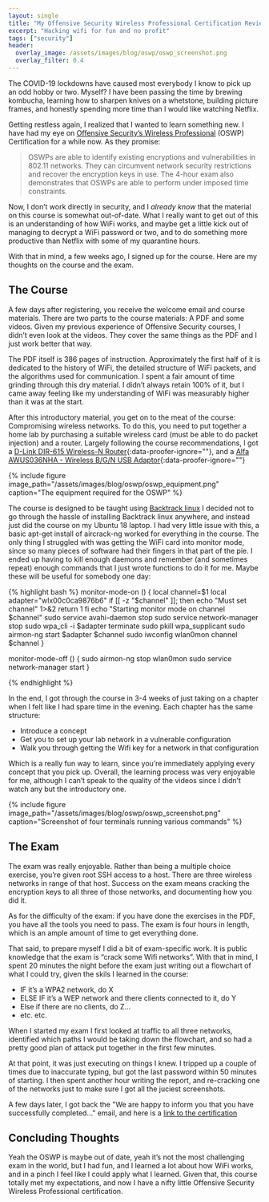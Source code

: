 ```yaml
---
layout: single
title: "My Offensive Security Wireless Professional Certification Review"
excerpt: "Hacking wifi for fun and no profit"
tags: ["security"]
header:
  overlay_image: /assets/images/blog/oswp/oswp_screenshot.png
  overlay_filter: 0.4
---
```


The COVID-19 lockdowns have caused most everybody I know to pick up an odd hobby or two.  Myself?  I have been passing the time by brewing kombucha, learning how to sharpen knives on a whetstone, building picture frames, and honestly spending more time than I would like watching Netflix.

Getting restless again, I realized that I wanted to learn something new.  I have had my eye on [Offensive Security’s Wireless Professional](https://www.offensive-security.com/wifu-oswp/) (OSWP) Certification for a while now.  As they promise:

> OSWPs are able to identify existing encryptions and vulnerabilities in 802.11 networks. They can circumvent network security restrictions and recover the encryption keys in use. The 4-hour exam also demonstrates that OSWPs are able to perform under imposed time constraints.

Now, I don’t work directly in security, and I *already know* that the material on this course is somewhat out-of-date.  What I really want to get out of this is an understanding of how WiFi works, and maybe get a little kick out of managing to decrypt a WiFi password or two, and to do something more productive than Netflix with some of my quarantine hours.

With that in mind, a few weeks ago, I signed up for the course.  Here are my thoughts on the course and the exam.

## The Course

A few days after registering, you receive the welcome email and course materials.  There are two parts to the course materials:  A PDF and some videos.  Given my previous experience of Offensive Security courses, I didn’t even look at the videos.  They cover the same things as the PDF and I just work better that way.

The PDF itself is 386 pages of instruction.  Approximately the first half of it is dedicated to the history of WiFi, the detailed structure of WiFi packets, and the algorithms used for communication.  I spent a fair amount of time grinding through this dry material.  I didn’t always retain 100% of it, but I came away feeling like my understanding of WiFi was measurably higher than it was at the start.

After this introductory material, you get on to the meat of the course:  Compromising wireless networks.  To do this, you need to put together a home lab by purchasing a suitable wireless card (must be able to do packet injection) and a router.  Largely following the course recommendations, I got a [D-Link DIR-615 Wireless-N Router](https://smile.amazon.com/gp/product/B000QD7B6W/ref=ppx_yo_dt_b_search_asin_title?ie=UTF8&psc=1){:data-proofer-ignore=""}, and a [Alfa AWUS036NHA - Wireless B/G/N USB Adaptor](https://smile.amazon.com/gp/product/B004Y6MIXS/ref=ppx_yo_dt_b_asin_title_o01_s00?ie=UTF8&psc=1){:data-proofer-ignore=""}

{% include figure image_path="/assets/images/blog/oswp/oswp_equipment.png" caption="The equipment required for the OSWP" %}

The course is designed to be taught using [Backtrack linux](https://www.backtrack-linux.org/)  I decided not to go through the hassle of installing Backtrack linux anywhere, and instead just did the course on my Ubuntu 18 laptop.  I had very little issue with this, a basic apt-get install of aircrack-ng worked for everything in the course.  The only thing I struggled with was getting the WiFi card into monitor mode, since so many pieces of software had their fingers in that part of the pie.  I ended up having to kill enough daemons and remember (and sometimes repeat) enough commands that I just wrote functions to do it for me.  Maybe these will be useful for somebody one day:

{% highlight bash %}
monitor-mode-on () {
    local channel=$1
    local adapter="wlx00c0ca9876b6"
    if [[ -z "$channel" ]]; then
      echo "Must set channel" 1>&2
      return 1
    fi
   echo "Starting monitor mode on channel $channel"
   sudo service avahi-daemon stop
   sudo service network-manager stop
   sudo wpa_cli -i $adapter terminate
   sudo pkill wpa_supplicant
   sudo airmon-ng start $adapter $channel
   sudo iwconfig wlan0mon channel $channel
}

monitor-mode-off () {
    sudo airmon-ng stop wlan0mon
    sudo service network-manager start
}

{% endhighlight %}

In the end, I got through the course in 3-4 weeks of just taking on a chapter when I felt like I had spare time in the evening.  Each chapter has the same structure:

   * Introduce a concept
   * Get you to set up your lab network in a vulnerable configuration
   * Walk you through getting the Wifi key for a network in that configuration

Which is a really fun way to learn, since you’re immediately applying every concept that you pick up.  Overall, the learning process was very enjoyable for me, although I can’t speak to the quality of the videos since I didn’t watch any but the introductory one.

{% include figure image_path="/assets/images/blog/oswp/oswp_screenshot.png" caption="Screenshot of four terminals running various commands" %}

##  The Exam

The exam was really enjoyable.  Rather than being a multiple choice exercise, you’re given root SSH access to a host.  There are three wireless networks in range of that host.  Success on the exam means cracking the encryption keys to all three of those networks, and documenting how you did it.

As for the difficulty of the exam: if you have done the exercises in the PDF, you have all the tools you need to pass.  The exam is four hours in length, which is an ample amount of time to get everything done.

That said, to prepare myself I did a bit of exam-specific work.  It is public knowledge that the exam is “crack some Wifi networks”.  With that in mind, I spent 20 minutes the night before the exam just writing out a flowchart of what I could try, given the skils I learned in the course:

   * IF it’s a WPA2 network, do X
   * ELSE IF it’s a WEP network and there clients connected to it, do Y
   * Else if there are no clients, do Z...
   * etc. etc.

When I started my exam I first looked at traffic to all three networks, identified which paths I would be taking down the flowchart, and so had a pretty good plan of attack put together in the first few minutes.

At that point, it was just executing on things I knew.  I tripped up a couple of times due to inaccurate typing, but got the last password within 50 minutes of starting.  I then spent another hour writing the report, and re-cracking one of the networks just to make sure I got all the juciest screenshots.

A few days later, I got back the "We are happy to inform you that you have successfully completed..." email, and here is a [link to the certification](https://www.youracclaim.com/badges/1ec73a2f-164b-47e1-b039-a1529929f6e4)

## Concluding Thoughts

Yeah the OSWP is maybe out of date, yeah it’s not the most challenging exam in the world, but I had fun, and I learned a lot about how WiFi works, and in a pinch I feel like I could apply what I learned.  Given that, this course totally met my expectations, and now I have a nifty little Offensive Security Wireless Professional certification.


